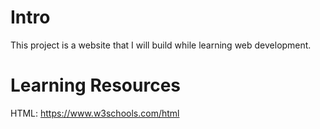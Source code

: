 # Intro
This project is a website that I will build while learning web development.

# Learning Resources
HTML: https://www.w3schools.com/html